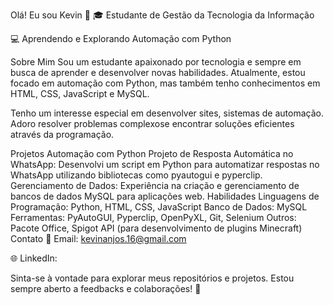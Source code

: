 Olá! Eu sou Kevin 👋
🎓 Estudante de Gestão da Tecnologia da Informação

💻 Aprendendo e Explorando Automação com Python

Sobre Mim
Sou um estudante apaixonado por tecnologia e sempre em busca de aprender e desenvolver novas habilidades. Atualmente, estou focado em automação com Python, mas também tenho conhecimentos em HTML, CSS, JavaScript e MySQL.

Tenho um interesse especial em desenvolver sites, sistemas de automação. Adoro resolver problemas complexose encontrar soluções eficientes através da programação.

Projetos 
Automação com Python
Projeto de Resposta Automática no WhatsApp: Desenvolvi um script em Python para automatizar respostas no WhatsApp utilizando bibliotecas como pyautogui e pyperclip.
Gerenciamento de Dados: Experiência na criação e gerenciamento de bancos de dados MySQL para aplicações web.
Habilidades
Linguagens de Programação: Python, HTML, CSS, JavaScript
Banco de Dados: MySQL
Ferramentas: PyAutoGUI, Pyperclip, OpenPyXL, Git, Selenium
Outros: Pacote Office, Spigot API (para desenvolvimento de plugins Minecraft)
Contato
📧 Email: kevinanjos.16@gmail.com

🌐 LinkedIn: [
](https://www.linkedin.com/in/kevin-daniel-529638219/)


Sinta-se à vontade para explorar meus repositórios e projetos. Estou sempre aberto a feedbacks e colaborações! 🚀


